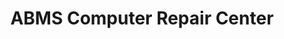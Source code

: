 ---
title: "ABMS Computer Repair Center"
url: /encino/abms-computer-repair-center/
shop: Allgemein
---
